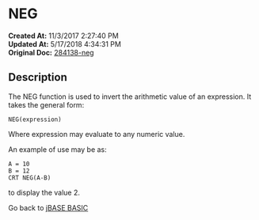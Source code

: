 # NEG

**Created At:** 11/3/2017 2:27:40 PM  
**Updated At:** 5/17/2018 4:34:31 PM  
**Original Doc:** [284138-neg](https://docs.jbase.com/36868-jbase-basic/284138-neg)  


## Description

The NEG function is used to invert the arithmetic value of an expression. It takes the general form:

```
NEG(expression)
```

Where expression may evaluate to any numeric value.

An example of use may be as:

```
A = 10
B = 12
CRT NEG(A-B)
```

to display the value 2.



Go back to [jBASE BASIC](./../jbase-basic-programmers-reference-guide)

